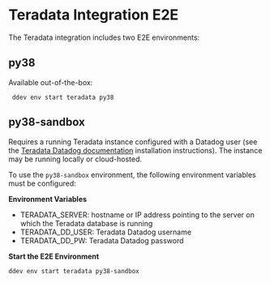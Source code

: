 # Teradata Integration E2E

The Teradata integration includes two E2E environments:

## py38
Available out-of-the-box:
    
` ddev env start teradata py38` 

## py38-sandbox
Requires a running Teradata instance configured with a Datadog user (see the [Teradata Datadog documentation](https://github.com/KhulnaSoft/integrations-core/blob/master/teradata/README.md) installation instructions). The instance may be running locally or cloud-hosted. 

To use the `py38-sandbox` environment, the following environment variables must be configured:

**Environment Variables**

* TERADATA_SERVER: hostname or IP address pointing to the server on which the Teradata database is running
* TERADATA_DD_USER: Teradata Datadog username
* TERADATA_DD_PW: Teradata Datadog password 

**Start the E2E Environment**

`ddev env start teradata py38-sandbox`